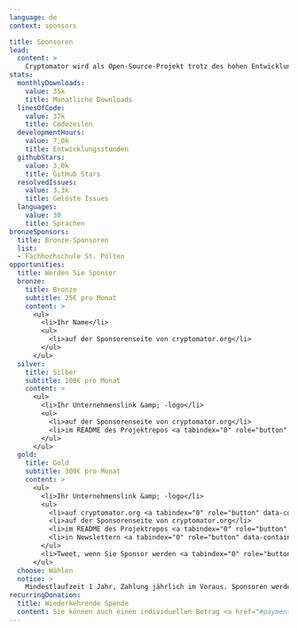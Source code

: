 ```yaml
---
language: de
context: sponsors

title: Sponsoren
lead:
  content: >
    Cryptomator wird als Open-Source-Projekt trotz des hohen Entwicklungs&shy;aufwands kostenlos bereitgestellt und ist daher auf Spenden angewiesen. Wenn Sie auch an der Weiterentwicklung interessiert sind, bieten wir Ihnen als Sponsor die Möglichkeit, uns öffentlich zu unterstützen.
stats:
  monthlyDownloads:
    value: 35k
    title: Monatliche Downloads
  linesOfCode:
    value: 37k
    title: Codezeilen
  developmentHours:
    value: 7,0k
    title: Entwicklungsstunden
  githubStars:
    value: 3,0k
    title: GitHub Stars
  resolvedIssues:
    value: 3,3k
    title: Gelöste Issues
  languages:
    value: 30
    title: Sprachen
bronzeSponsors:
  title: Bronze-Sponsoren
  list:
  - Fachhochschule St. Pölten
opportunities:
  title: Werden Sie Sponsor
  bronze:
    title: Bronze
    subtitle: 25€ pro Monat
    content: >
      <ul>
        <li>Ihr Name</li>
        <ul>
          <li>auf der Sponsorenseite von cryptomator.org</li>
        </ul>
      </ul>
  silver:
    title: Silber
    subtitle: 100€ pro Monat
    content: >
      <ul>
        <li>Ihr Unternehmenslink &amp; -logo</li>
        <ul>
          <li>auf der Sponsorenseite von cryptomator.org</li>
          <li>im README des Projektrepos <a tabindex="0" role="button" data-container="body" data-toggle="popover" data-trigger="focus" data-content="17,1k+ Besuche pro Monat"><span class="glyphicon glyphicon-info-sign text-muted"></span></a></li>
        </ul>
      </ul>
  gold:
    title: Gold
    subtitle: 300€ pro Monat
    content: >
      <ul>
        <li>Ihr Unternehmenslink &amp; -logo</li>
        <ul>
          <li>auf cryptomator.org <a tabindex="0" role="button" data-container="body" data-toggle="popover" data-trigger="focus" data-content="172k+ Impressionen pro Monat"><span class="glyphicon glyphicon-info-sign text-muted"></span></a></li>
          <li>auf der Sponsorenseite von cryptomator.org</li>
          <li>im README des Projektrepos <a tabindex="0" role="button" data-container="body" data-toggle="popover" data-trigger="focus" data-content="17,1k+ Besuche pro Monat"><span class="glyphicon glyphicon-info-sign text-muted"></span></a></li>
          <li>in Newslettern <a tabindex="0" role="button" data-container="body" data-toggle="popover" data-trigger="focus" data-content="4,7k+ Abonnenten"><span class="glyphicon glyphicon-info-sign text-muted"></span></a></li>
        </ul>
        <li>Tweet, wenn Sie Sponsor werden <a tabindex="0" role="button" data-container="body" data-toggle="popover" data-trigger="focus" data-content="3,5k+ Follower"><span class="glyphicon glyphicon-info-sign text-muted"></span></a></li>
      </ul>
  choose: Wählen
  notice: >
    Mindestlaufzeit 1 Jahr, Zahlung jährlich im Voraus. Sponsoren werden innerhalb der gewählten Kategorie chronologisch gelistet. Das Logo wird innerhalb von 5 Arbeitstagen nach Geldeingang online gestellt. Ihnen wird eine Rechnung mit ausgewiesener Umsatzsteuer ausgestellt. <a href="mailto:sales@cryptomator.org">Kontaktieren Sie uns</a> bei Fragen.
recurringDonation:
  title: Wiederkehrende Spende
  content: Sie können auch einen individuellen Betrag <a href="#payment-modal" data-toggle="modal">spenden</a>. Wählen Sie zwischen einer einmaligen und einer monatlichen Spende. Wiederkehrende Spenden sind derzeit nur für Kreditkarten möglich. Monatliche Zahlungen können jederzeit <a href="/de/support/">storniert</a> werden.
---
```

